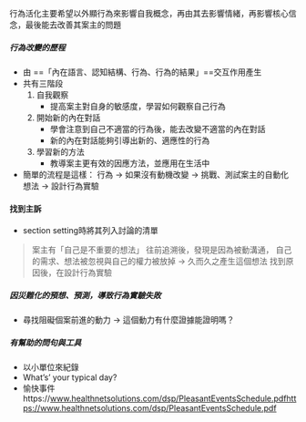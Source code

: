 行為活化主要希望以外顯行為來影響自我概念，再由其去影響情緒，再影響核心信念，最後能去改善其案主的問題

##### 行為改變的歷程
- 由 ==「內在語言、認知結構、行為、行為的結果」==交互作用產生
- 共有三階段
	1. 自我觀察
		- 提高案主對自身的敏感度，學習如何觀察自己行為
	2. 開始新的內在對話
		- 學會注意到自己不適當的行為後，能去改變不適當的內在對話
		- 新的內在對話能夠引導出新的、適應性的行為
	3. 學習新的方法
		- 教導案主更有效的因應方法，並應用在生活中
- 簡單的流程是這樣：
	行為 -> 如果沒有動機改變 -> 挑戰、測試案主的自動化想法 -> 設計行為實驗
	

#### 找到主訴
- section setting時將其列入討論的清單
> 案主有「自己是不重要的想法」
> 往前追溯後，發現是因為被動溝通，
> 自己的需求、想法被忽視與自己的權力被放掉 -> 久而久之產生這個想法
> 找到原因後，在設計行為實驗
		
##### 因災難化的預想、預測，導致行為實驗失敗
- 尋找阻礙個案前進的動力
-> 這個動力有什麼證據能證明嗎？





##### 有幫助的問句與工具
- 以小單位來紀錄
- What’s’ your typical day?
- 愉快事件https://www.healthnetsolutions.com/dsp/PleasantEventsSchedule.pdfhttps://www.healthnetsolutions.com/dsp/PleasantEventsSchedule.pdf

[](https://www.healthnetsolutions.com/dsp/PleasantEventsSchedule.pdf "https://www.healthnetsolutions.com/dsp/PleasantEventsSchedule.pdf")

[](https://www.healthnetsolutions.com/dsp/PleasantEventsSchedule.pdf "https://www.healthnetsolutions.com/dsp/PleasantEventsSchedule.pdf")